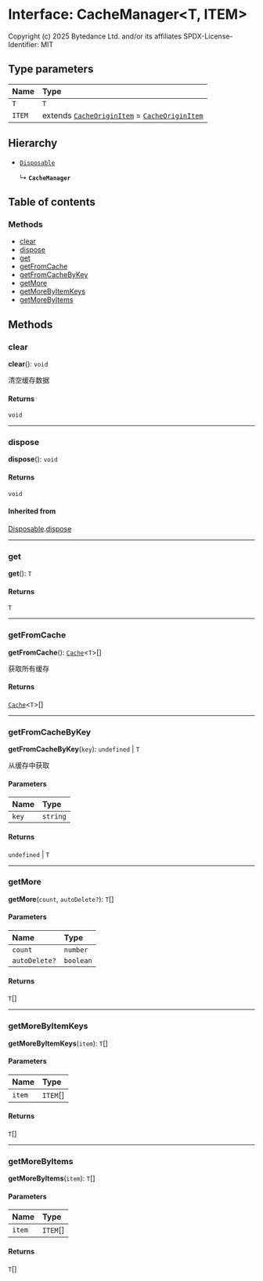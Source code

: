 # Interface: CacheManager\<T, ITEM>

Copyright (c) 2025 Bytedance Ltd. and/or its affiliates
SPDX-License-Identifier: MIT

## Type parameters

| Name | Type |
| :------ | :------ |
| `T` | `T` |
| `ITEM` | extends [`CacheOriginItem`](/en/auto-docs/editor/interfaces/CacheOriginItem.md) = [`CacheOriginItem`](/en/auto-docs/editor/interfaces/CacheOriginItem.md) |

## Hierarchy

* [`Disposable`](/en/auto-docs/editor/interfaces/Disposable-1.md)

  ↳ **`CacheManager`**

## Table of contents

### Methods

* [clear](/en/auto-docs/editor/interfaces/CacheManager.md#clear)
* [dispose](/en/auto-docs/editor/interfaces/CacheManager.md#dispose)
* [get](/en/auto-docs/editor/interfaces/CacheManager.md#get)
* [getFromCache](/en/auto-docs/editor/interfaces/CacheManager.md#getfromcache)
* [getFromCacheByKey](/en/auto-docs/editor/interfaces/CacheManager.md#getfromcachebykey)
* [getMore](/en/auto-docs/editor/interfaces/CacheManager.md#getmore)
* [getMoreByItemKeys](/en/auto-docs/editor/interfaces/CacheManager.md#getmorebyitemkeys)
* [getMoreByItems](/en/auto-docs/editor/interfaces/CacheManager.md#getmorebyitems)

## Methods

### clear

**clear**(): `void`

清空缓存数据

#### Returns

`void`

***

### dispose

**dispose**(): `void`

#### Returns

`void`

#### Inherited from

[Disposable](/en/auto-docs/editor/interfaces/Disposable-1.md).[dispose](/en/auto-docs/editor/interfaces/Disposable-1.md#dispose)

***

### get

**get**(): `T`

#### Returns

`T`

***

### getFromCache

**getFromCache**(): [`Cache`](/en/auto-docs/editor/types/Cache-1.md)<`T`>\[]

获取所有缓存

#### Returns

[`Cache`](/en/auto-docs/editor/types/Cache-1.md)<`T`>\[]

***

### getFromCacheByKey

**getFromCacheByKey**(`key`): `undefined` | `T`

从缓存中获取

#### Parameters

| Name | Type |
| :------ | :------ |
| `key` | `string` |

#### Returns

`undefined` | `T`

***

### getMore

**getMore**(`count`, `autoDelete?`): `T`\[]

#### Parameters

| Name | Type |
| :------ | :------ |
| `count` | `number` |
| `autoDelete?` | `boolean` |

#### Returns

`T`\[]

***

### getMoreByItemKeys

**getMoreByItemKeys**(`item`): `T`\[]

#### Parameters

| Name | Type |
| :------ | :------ |
| `item` | `ITEM`\[] |

#### Returns

`T`\[]

***

### getMoreByItems

**getMoreByItems**(`item`): `T`\[]

#### Parameters

| Name | Type |
| :------ | :------ |
| `item` | `ITEM`\[] |

#### Returns

`T`\[]
